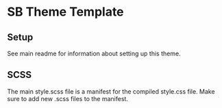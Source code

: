 # SB Theme Template

## Setup
See main readme for information about setting up this theme. 

## SCSS
The main style.scss file is a manifest for the compiled style.css file. Make sure to add new .scss files to the manifest.